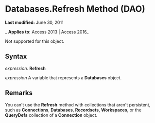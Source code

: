 
# Databases.Refresh Method (DAO)

 **Last modified:** June 30, 2011

 _ **Applies to:** Access 2013 | Access 2016_

Not supported for this object.


## Syntax

 _expression_. **Refresh**

 _expression_ A variable that represents a **Databases** object.


## Remarks

You can't use the  **Refresh** method with collections that aren't persistent, such as **Connections**, **Databases**, **Recordsets**, **Workspaces**, or the **QueryDefs** collection of a **Connection** object.

